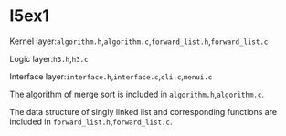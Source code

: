# l5ex1

Kernel layer:`algorithm.h`,`algorithm.c`,`forward_list.h`,`forward_list.c`

Logic layer:`h3.h`,`h3.c`

Interface layer:`interface.h`,`interface.c`,`cli.c`,`menui.c`

The algorithm of merge sort is included in `algorithm.h`,`algorithm.c`.

The data structure of singly linked list and corresponding functions are included in `forward_list.h`,`forward_list.c`.